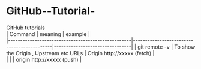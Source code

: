 # GitHub--Tutorial-
GitHub tutorials  
|                    Command                        |                meaning                     |          example               |  
|---------------------------------------------------|--------------------------------------------|--------------------------------|
| git remote -v                                     | To show the Origin , Upstream etc URLs     | Origin http://xxxxx (fetch)    |                              
|                                                   |                                            | origin http://xxxxx (push)     |
